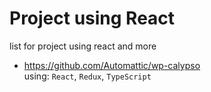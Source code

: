 # Project using React
list for project using react and more

- https://github.com/Automattic/wp-calypso \
using: `React`, `Redux`, `TypeScript`


